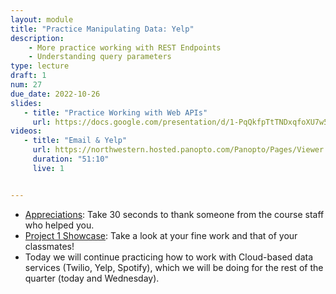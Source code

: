 ```yaml
---
layout: module
title: "Practice Manipulating Data: Yelp"
description:
    - More practice working with REST Endpoints
    - Understanding query parameters
type: lecture
draft: 1
num: 27
due_date: 2022-10-26
slides:
   - title: "Practice Working with Web APIs"
     url: https://docs.google.com/presentation/d/1-PqQkfpTtTNDxqfoXU7w5pzcNG7zuuW9zNNhaVqvJJs/edit?usp=sharing
videos:
   - title: "Email & Yelp"
     url: https://northwestern.hosted.panopto.com/Panopto/Pages/Viewer.aspx?id=a547a486-d6f6-4ae7-a765-adef0107b963
     duration: "51:10"
     live: 1


---
```


* <a href="https://forms.gle/isBEvmoK9Jv9SWw86" target="_blank">Appreciations</a>: Take 30 seconds to thank someone from the course staff who helped you.
* <a href="https://photos.app.goo.gl/wjRsM1eBDxmey4Kt5" target="_blank">Project 1 Showcase</a>: Take a look at your fine work and that of your classmates!
* Today we will continue practicing how to work with Cloud-based data services (Twilio, Yelp, Spotify), which we will be doing for the rest of the quarter (today and Wednesday).